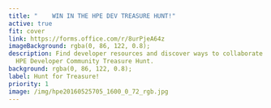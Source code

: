 ```yaml
---
title: "    WIN IN THE HPE DEV TREASURE HUNT!"
active: true
fit: cover
link: https://forms.office.com/r/8urPjeA64z
imageBackground: rgba(0, 86, 122, 0.8);
description: Find developer resources and discover ways to collaborate in the
  HPE Developer Community Treasure Hunt.
background: rgba(0, 86, 122, 0.8);
label: Hunt for Treasure!
priority: 1
image: /img/hpe20160525705_1600_0_72_rgb.jpg
---
```

